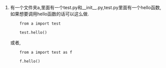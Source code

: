 1. 有一个文件夹a,里面有一个test.py和__init__.py,test.py里面有一个hello函数,如果想要调用hello函数的话可以这么做.

	```
		from a import test
		
		test.hello()
	```
	
	或者,

	```
		from a import test as f
	
		f.hello()
	```
